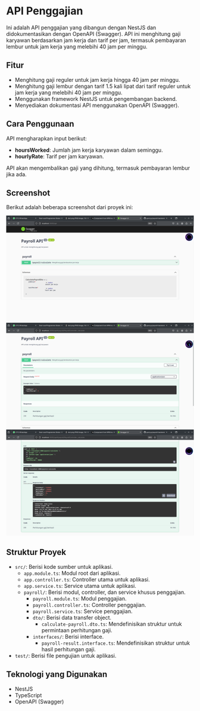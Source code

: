 # API Penggajian

Ini adalah API penggajian yang dibangun dengan NestJS dan didokumentasikan dengan OpenAPI (Swagger). API ini menghitung gaji karyawan berdasarkan jam kerja dan tarif per jam, termasuk pembayaran lembur untuk jam kerja yang melebihi 40 jam per minggu.

## Fitur

- Menghitung gaji reguler untuk jam kerja hingga 40 jam per minggu.
- Menghitung gaji lembur dengan tarif 1.5 kali lipat dari tarif reguler untuk jam kerja yang melebihi 40 jam per minggu.
- Menggunakan framework NestJS untuk pengembangan backend.
- Menyediakan dokumentasi API menggunakan OpenAPI (Swagger).

## Cara Penggunaan

API mengharapkan input berikut:

-   **hoursWorked**: Jumlah jam kerja karyawan dalam seminggu.
-   **hourlyRate**: Tarif per jam karyawan.

API akan mengembalikan gaji yang dihitung, termasuk pembayaran lembur jika ada.

## Screenshot

Berikut adalah beberapa screenshot dari proyek ini:

![Screenshot Backend 1](backend.png)
![Screenshot Backend 2](backend2.png)
![Screenshot Backend 3](backend3.png)

## Struktur Proyek

-   `src/`: Berisi kode sumber untuk aplikasi.
    -   `app.module.ts`: Modul root dari aplikasi.
    -   `app.controller.ts`: Controller utama untuk aplikasi.
    -   `app.service.ts`: Service utama untuk aplikasi.
    -   `payroll/`: Berisi modul, controller, dan service khusus penggajian.
        -   `payroll.module.ts`: Modul penggajian.
        -   `payroll.controller.ts`: Controller penggajian.
        -   `payroll.service.ts`: Service penggajian.
        -   `dto/`: Berisi data transfer object.
            -   `calculate-payroll.dto.ts`: Mendefinisikan struktur untuk permintaan perhitungan gaji.
        -   `interfaces/`: Berisi interface.
            -   `payroll-result.interface.ts`: Mendefinisikan struktur untuk hasil perhitungan gaji.
-   `test/`: Berisi file pengujian untuk aplikasi.

## Teknologi yang Digunakan

-   NestJS
-   TypeScript
-   OpenAPI (Swagger)
